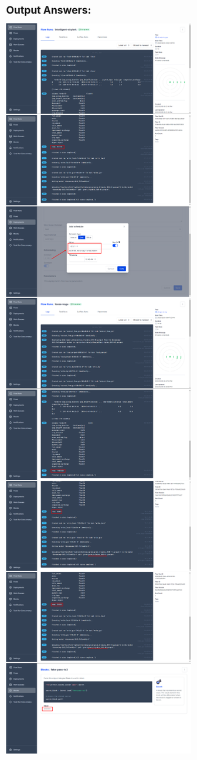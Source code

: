 # Output Answers:
![](https://github.com/zeenfts/dtcde-zoomcamp-2023-homework/blob/main/week%202/answers/ss_ans_1_etl.png)
![](https://github.com/zeenfts/dtcde-zoomcamp-2023-homework/blob/main/week%202/answers/ss_ans_1b_etl.png)
![](https://github.com/zeenfts/dtcde-zoomcamp-2023-homework/blob/main/week%202/answers/ss_ans_2_cron.png)
![](https://github.com/zeenfts/dtcde-zoomcamp-2023-homework/blob/main/week%202/answers/ss_ans_3_tobq.png)
![](https://github.com/zeenfts/dtcde-zoomcamp-2023-homework/blob/main/week%202/answers/ss_ans_3b_tobq.png)
![](https://github.com/zeenfts/dtcde-zoomcamp-2023-homework/blob/main/week%202/answers/ss_ans_4_github.png)
![](https://github.com/zeenfts/dtcde-zoomcamp-2023-homework/blob/main/week%202/answers/ss_ans_5_notif.png)
![](https://github.com/zeenfts/dtcde-zoomcamp-2023-homework/blob/main/week%202/answers/ss_ans_6_secret.png)